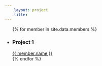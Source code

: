 ```yaml
--- 
    layout: project
    title: 
--- 
```

  <ul class="list-group">
      {% for member in site.data.members %}
      <li>
         <span class="list-group-item">
            <h3> Project 1 </h3>
            <a  href="https://github.com/{{ member.github }}">
               {{ member.name }}
            </a>
         <span>
      </li>
      {% endfor %}
   </ul>

   <!-- <ul class="list-group">
  {% for post in site.tags[tag] %}
     <a class="list-group-item"  href="{{site.baseurl}}{{post.url}}" rel="bookmark" title="Permanent Link to {{site.baseurl}}{{post.url}}">
            {{post.title}} &nbsp;&nbsp;| &nbsp; &nbsp; <small>{{post.date | date: "%b %d, %Y" }}</small> </a>
  {% endfor %} -->

